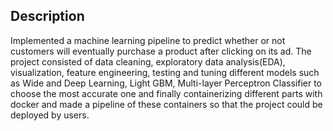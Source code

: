 ## Description
Implemented a machine learning pipeline to predict whether or not customers will eventually purchase a product after clicking on its ad. The project consisted of data cleaning, exploratory data analysis(EDA), visualization, feature engineering, testing and tuning different models such as Wide and Deep Learning, Light GBM, Multi-layer Perceptron Classifier to choose the most accurate one and finally containerizing different parts with docker and made a pipeline of these containers so that the project could be deployed by users.
